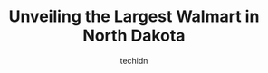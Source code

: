 ---
layout: ampstory
image: https://i0.wp.com/www.statenavi.com/wp-content/uploads/2023/05/walmart-supercenter-0-in-north-dakota-1685175751.png?resize=640,853
author: techidn
featured: false
description: If you happen to be in North Dakota, USA, and looking for a massive Walmart store to fulfill your shopping needs, youre in luck! Weve compiled a list of the top five Largest Walmart locati
title: Unveiling the Largest Walmart in North Dakota
cover:
   title: Unveiling the Largest Walmart in North Dakota
   subtitle: STATENAVI
   background: https://www.statenavi.com/wp-content/uploads/2023/05/walmart-supercenter-0-in-north-dakota-1685175751.png

pages: 
 - layout: thirds
   top: <h1>#1 Walmart Supercenter</h1>
   bottom: "<p>Awesome! A clean store well stocked and great customer service.</p>"
   background: https://www.statenavi.com/wp-content/uploads/2023/05/walmart-supercenter-1-in-north-dakota-1685175753.jpeg
   backgroundblur: true
 - layout: thirds
   top: <h1>#2 Walmart Supercenter</h1>
   bottom: "<p>They have so many issues with stocking products in the wrong places! I had tried to purchase a product that they had fully stocked in a location, priced wrong, but then t</p>"
   background: https://www.statenavi.com/wp-content/uploads/2023/05/walmart-supercenter-2-in-north-dakota-1685175754.png
   cta:
      link: https://www.statenavi.com/unveiling-the-largest-walmart-in-north-dakota/
      text: Unveiling the Largest Walmart in North Dakota
 - layout: thirds
   top: <h1>#3 Walmart Supercenter</h1>
   bottom: "<p>415 34th St N, Dilworth, MN 56529, United States</p>"
   background: https://www.statenavi.com/wp-content/uploads/2023/05/walmart-supercenter-3-in-north-dakota-1685175756.png
   cta:
      link: https://www.statenavi.com/unveiling-the-largest-walmart-in-north-dakota/
      text: Unveiling the Largest Walmart in North Dakota
 - layout: thirds
   top: <h1>#4 Walmart Supercenter</h1>
   bottom: "<p>4001 2nd Ave W, Williston, ND 58801, United States</p>"
   background: https://images.unsplash.com/photo-1613843873231-1447db182f97?ixlib=rb-4.0.3&ixid=MnwxMjA3fDB8MHxwaG90by1wYWdlfHx8fGVufDB8fHx8&auto=format&fit=crop&w=640&h=853&q=80
   cta:
      link: https://www.statenavi.com/unveiling-the-largest-walmart-in-north-dakota/
      text: Unveiling the Largest Walmart in North Dakota
 - layout: thirds
   top: <h1>#5 Walmart Supercenter</h1>
   bottom: "<p>2551 32nd Ave S, Grand Forks, ND 58201, United States</p>"
   background: https://images.unsplash.com/photo-1522441815192-d9f04eb0615c?ixlib=rb-4.0.3&ixid=MnwxMjA3fDB8MHxwaG90by1wYWdlfHx8fGVufDB8fHx8&auto=format&fit=crop&w=640&h=853&q=80
   cta:
      link: https://www.statenavi.com/unveiling-the-largest-walmart-in-north-dakota/
      text: Unveiling the Largest Walmart in North Dakota
 - layout: thirds
   top: <h1>#6 Walmart Supercenter</h1>
   bottom: "<p>1400 Skyline Blvd, Bismarck, ND 58503, United States</p>"
   background: https://images.unsplash.com/photo-1595364397663-fca4f075d796?ixlib=rb-4.0.3&ixid=MnwxMjA3fDB8MHxwaG90by1wYWdlfHx8fGVufDB8fHx8&auto=format&fit=crop&w=640&h=853&q=80
   cta:
      link: https://www.statenavi.com/unveiling-the-largest-walmart-in-north-dakota/
      text: Unveiling the Largest Walmart in North Dakota
 - layout: thirds
   top: <h1>#7 Walmart Supercenter</h1>
   bottom: "<p>2717 Rock Island Pl, Bismarck, ND 58504, United States</p>"
   background: https://images.unsplash.com/photo-1561679660-d00ee1e0dc8e?ixlib=rb-4.0.3&ixid=MnwxMjA3fDB8MHxwaG90by1wYWdlfHx8fGVufDB8fHx8&auto=format&fit=crop&w=640&h=853&q=80
   cta:
      link: https://www.statenavi.com/unveiling-the-largest-walmart-in-north-dakota/
      text: Unveiling the Largest Walmart in North Dakota
 - layout: thirds
   middle: Continue reading...
   background: https://images.unsplash.com/photo-1591393223703-56fe1347ac62?ixlib=rb-4.0.3&ixid=MnwxMjA3fDB8MHxwaG90by1wYWdlfHx8fGVufDB8fHx8&auto=format&fit=crop&w=640&h=853&q=80
   cta:
      link: https://www.statenavi.com/unveiling-the-largest-walmart-in-north-dakota/
      text: Unveiling the Largest Walmart in North Dakota
      
---